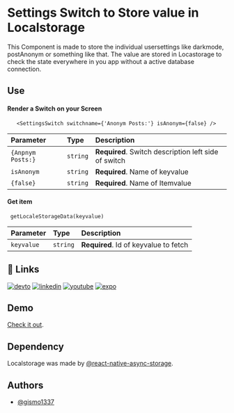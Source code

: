
 # Settings Switch to Store value in Localstorage

This Component is made to store the individual usersettings like darkmode, postAnonym or something like that. 
The value are stored in Locastorage to check the state everywhere in you app without a active database connection.




## Use

#### Render a Switch on your Screen

```
   <SettingsSwitch switchname={'Anonym Posts:'} isAnonym={false} />
```

| Parameter | Type     | Description                |
| :-------- | :------- | :------------------------- |
| `{Anpnym Posts:}` | `string` | **Required**. Switch description left side of switch |
| `isAnonym` | `string` | **Required**. Name of keyvalue |
| `{false}` | `string` | **Required**. Name of Itemvalue |

#### Get item

```
 getLocaleStorageData(keyvalue)
```

| Parameter | Type     | Description                       |
| :-------- | :------- | :-------------------------------- |
| `keyvalue`      | `string` | **Required**. Id of keyvalue to fetch |




## 🔗 Links
[![devto](https://img.shields.io/badge/dev.to-000?style=for-the-badge&logo=dev.to&logoColor=white)](https://dev.to/gismo1337)
[![linkedin](https://img.shields.io/badge/linkedin-0A66C2?style=for-the-badge&logo=linkedin&logoColor=white)](https://www.linkedin.com/in/sebastianrichter1337/)
[![youtube](https://img.shields.io/badge/youtube-f70025?style=for-the-badge&logo=youtube&logoColor=white)](https://www.youtube.com/gismo1337dev)
[![expo](https://img.shields.io/badge/expo-000000?style=for-the-badge&logo=expo&logoColor=white)](https://expo.dev/@g1sm0?tab=snacks)
## Demo

[Check it out](https://snack.expo.dev/@g1sm0/settings-switch-localstorage-react-native-base-component).


## Dependency

Localstorage was made by [@react-native-async-storage](https://github.com/react-native-async-storage/async-storage).




## Authors

- [@gismo1337](https://www.github.com/gismo1337)

